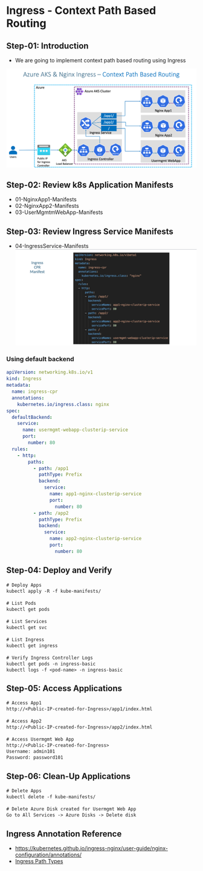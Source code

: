 # Ingress - Context Path Based Routing

## Step-01: Introduction
- We are going to implement context path based routing using Ingress

![](../ingress-nginx/img/Ingress7.png)

## Step-02: Review k8s Application Manifests
- 01-NginxApp1-Manifests
- 02-NginxApp2-Manifests
- 03-UserMgmtmWebApp-Manifests

## Step-03: Review Ingress Service Manifests
- 04-IngressService-Manifests
![](../ingress-nginx/img/Ingress8.png)

### Using default backend

```yaml
apiVersion: networking.k8s.io/v1
kind: Ingress
metadata:
  name: ingress-cpr
  annotations:
    kubernetes.io/ingress.class: nginx  
spec:
  defaultBackend:
    service:
      name: usermgmt-webapp-clusterip-service
      port:
        number: 80
  rules:
    - http:
        paths:
          - path: /app1
            pathType: Prefix
            backend:
              service:
                name: app1-nginx-clusterip-service
                port: 
                  number: 80
          - path: /app2
            pathType: Prefix
            backend:
              service:
                name: app2-nginx-clusterip-service
                port: 
                  number: 80  
```
## Step-04: Deploy and Verify
```t
# Deploy Apps
kubectl apply -R -f kube-manifests/

# List Pods
kubectl get pods

# List Services
kubectl get svc

# List Ingress
kubectl get ingress

# Verify Ingress Controller Logs
kubectl get pods -n ingress-basic
kubectl logs -f <pod-name> -n ingress-basic
```

## Step-05: Access Applications
```t
# Access App1
http://<Public-IP-created-for-Ingress>/app1/index.html

# Access App2
http://<Public-IP-created-for-Ingress>/app2/index.html

# Access Usermgmt Web App
http://<Public-IP-created-for-Ingress>
Username: admin101
Password: password101
```

## Step-06: Clean-Up Applications
```t
# Delete Apps
kubectl delete -f kube-manifests/

# Delete Azure Disk created for Usermgmt Web App
Go to All Services -> Azure Disks -> Delete disk
```

## Ingress Annotation Reference
- https://kubernetes.github.io/ingress-nginx/user-guide/nginx-configuration/annotations/
- [Ingress Path Types](https://kubernetes.io/docs/concepts/services-networking/ingress/#path-types)
